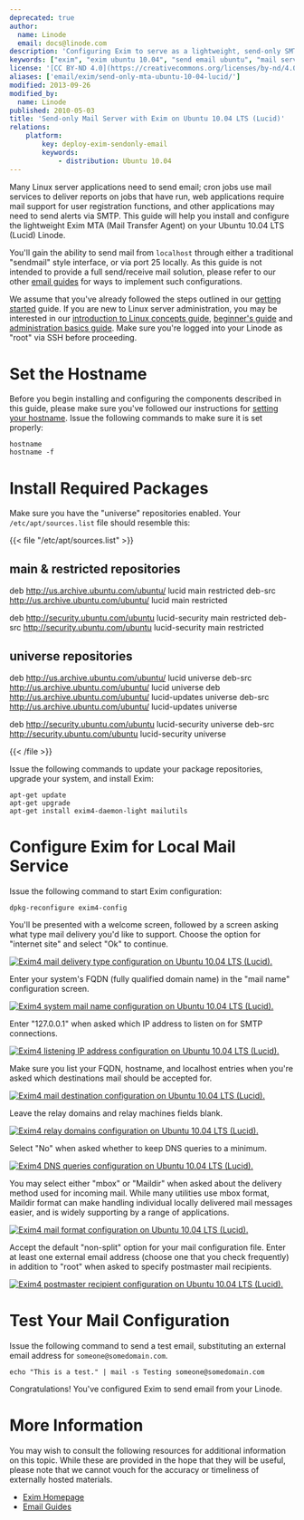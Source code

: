 ```yaml
---
deprecated: true
author:
  name: Linode
  email: docs@linode.com
description: 'Configuring Exim to serve as a lightweight, send-only SMTP server on Ubuntu 10.04 LTS (Lucid).'
keywords: ["exim", "exim ubuntu 10.04", "send email ubuntu", "mail server", "linux mail", "smtp server", "ubuntu exim"]
license: '[CC BY-ND 4.0](https://creativecommons.org/licenses/by-nd/4.0)'
aliases: ['email/exim/send-only-mta-ubuntu-10-04-lucid/']
modified: 2013-09-26
modified_by:
  name: Linode
published: 2010-05-03
title: 'Send-only Mail Server with Exim on Ubuntu 10.04 LTS (Lucid)'
relations:
    platform:
        key: deploy-exim-sendonly-email
        keywords:
            - distribution: Ubuntu 10.04
---
```




Many Linux server applications need to send email; cron jobs use mail services to deliver reports on jobs that have run, web applications require mail support for user registration functions, and other applications may need to send alerts via SMTP. This guide will help you install and configure the lightweight Exim MTA (Mail Transfer Agent) on your Ubuntu 10.04 LTS (Lucid) Linode.

You'll gain the ability to send mail from `localhost` through either a traditional "sendmail" style interface, or via port 25 locally. As this guide is not intended to provide a full send/receive mail solution, please refer to our other [email guides](/docs/email/) for ways to implement such configurations.

We assume that you've already followed the steps outlined in our [getting started](/docs/getting-started/) guide. If you are new to Linux server administration, you may be interested in our [introduction to Linux concepts guide](/docs/tools-reference/introduction-to-linux-concepts/), [beginner's guide](/docs/platform/billing-and-support/linode-beginners-guide/) and [administration basics guide](/docs/tools-reference/linux-system-administration-basics/). Make sure you're logged into your Linode as "root" via SSH before proceeding.

# Set the Hostname

Before you begin installing and configuring the components described in this guide, please make sure you've followed our instructions for [setting your hostname](/docs/getting-started/#setting-the-hostname). Issue the following commands to make sure it is set properly:

    hostname
    hostname -f

# Install Required Packages

Make sure you have the "universe" repositories enabled. Your `/etc/apt/sources.list` file should resemble this:

{{< file "/etc/apt/sources.list" >}}
## main & restricted repositories
deb http://us.archive.ubuntu.com/ubuntu/ lucid main restricted
deb-src http://us.archive.ubuntu.com/ubuntu/ lucid main restricted

deb http://security.ubuntu.com/ubuntu lucid-security main restricted
deb-src http://security.ubuntu.com/ubuntu lucid-security main restricted

## universe repositories
deb http://us.archive.ubuntu.com/ubuntu/ lucid universe
deb-src http://us.archive.ubuntu.com/ubuntu/ lucid universe
deb http://us.archive.ubuntu.com/ubuntu/ lucid-updates universe
deb-src http://us.archive.ubuntu.com/ubuntu/ lucid-updates universe

deb http://security.ubuntu.com/ubuntu lucid-security universe
deb-src http://security.ubuntu.com/ubuntu lucid-security universe

{{< /file >}}


Issue the following commands to update your package repositories, upgrade your system, and install Exim:

    apt-get update
    apt-get upgrade
    apt-get install exim4-daemon-light mailutils

# Configure Exim for Local Mail Service

Issue the following command to start Exim configuration:

    dpkg-reconfigure exim4-config

You'll be presented with a welcome screen, followed by a screen asking what type mail delivery you'd like to support. Choose the option for "internet site" and select "Ok" to continue.

[![Exim4 mail delivery type configuration on Ubuntu 10.04 LTS (Lucid).](134-01-exim4-ubuntu-10-04-general.png)](134-01-exim4-ubuntu-10-04-general.png)

Enter your system's FQDN (fully qualified domain name) in the "mail name" configuration screen.

[![Exim4 system mail name configuration on Ubuntu 10.04 LTS (Lucid).](135-02-exim4-ubuntu-10-04-mail-name.png)](135-02-exim4-ubuntu-10-04-mail-name.png)

Enter "127.0.0.1" when asked which IP address to listen on for SMTP connections.

[![Exim4 listening IP address configuration on Ubuntu 10.04 LTS (Lucid).](136-03-exim4-ubuntu-10-04-ip-listen.png)](136-03-exim4-ubuntu-10-04-ip-listen.png)

Make sure you list your FQDN, hostname, and localhost entries when you're asked which destinations mail should be accepted for.

[![Exim4 mail destination configuration on Ubuntu 10.04 LTS (Lucid).](137-04-exim4-ubuntu-10-04-local-domains.png)](137-04-exim4-ubuntu-10-04-local-domains.png)

Leave the relay domains and relay machines fields blank.

[![Exim4 relay domains configuration on Ubuntu 10.04 LTS (Lucid).](138-05-exim4-ubuntu-10-04-relay-domains.png)](138-05-exim4-ubuntu-10-04-relay-domains.png)

Select "No" when asked whether to keep DNS queries to a minimum.

[![Exim4 DNS queries configuration on Ubuntu 10.04 LTS (Lucid).](140-07-exim4-ubuntu-10-04-dns-queries.png)](140-07-exim4-ubuntu-10-04-dns-queries.png)

You may select either "mbox" or "Maildir" when asked about the delivery method used for incoming mail. While many utilities use mbox format, Maildir format can make handling individual locally delivered mail messages easier, and is widely supporting by a range of applications.

[![Exim4 mail format configuration on Ubuntu 10.04 LTS (Lucid).](141-08-exim4-ubuntu-10-04-mail-format.png)](141-08-exim4-ubuntu-10-04-mail-format.png)

Accept the default "non-split" option for your mail configuration file. Enter at least one external email address (choose one that you check frequently) in addition to "root" when asked to specify postmaster mail recipients.

[![Exim4 postmaster recipient configuration on Ubuntu 10.04 LTS (Lucid).](142-10-exim4-ubuntu-10-04-postmater-mail.png)](142-10-exim4-ubuntu-10-04-postmater-mail.png)

# Test Your Mail Configuration

Issue the following command to send a test email, substituting an external email address for `someone@somedomain.com`.

    echo "This is a test." | mail -s Testing someone@somedomain.com

Congratulations! You've configured Exim to send email from your Linode.

# More Information

You may wish to consult the following resources for additional information on this topic. While these are provided in the hope that they will be useful, please note that we cannot vouch for the accuracy or timeliness of externally hosted materials.

- [Exim Homepage](http://www.exim.org/)
- [Email Guides](/docs/email/)



